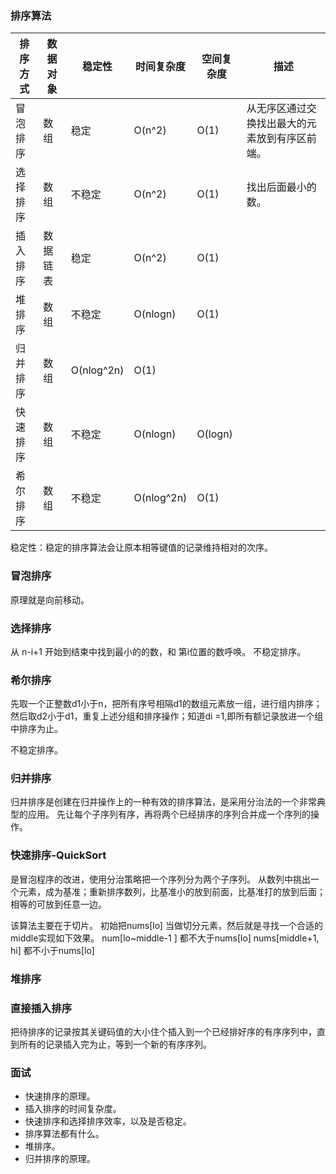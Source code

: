 
### 排序算法

排序方式|数据对象|稳定性|时间复杂度|空间复杂度|描述
------|------|------|------|------|------
冒泡排序|数组|稳定|O(n^2)|O(1)|从无序区通过交换找出最大的元素放到有序区前端。
选择排序|数组|不稳定|O(n^2)|O(1)|找出后面最小的数。
插入排序|数据链表|稳定|O(n^2)|O(1)|
堆排序|数组|不稳定|O(nlogn)|O(1)|
归并排序|数组|O(nlog^2n)|O(1)|
快速排序|数组|不稳定|O(nlogn)|O(logn)|
希尔排序|数组|不稳定|O(nlog^2n)|O(1)|


稳定性：稳定的排序算法会让原本相等键值的记录维持相对的次序。

### 冒泡排序

原理就是向前移动。

### 选择排序

从 n-i+1 开始到结束中找到最小的的数，和 第i位置的数呼唤。
不稳定排序。


### 希尔排序

先取一个正整数d1小于n，把所有序号相隔d1的数组元素放一组，进行组内排序；然后取d2小于d1，重复上述分组和排序操作；知道di =1,即所有额记录放进一个组中排序为止。

不稳定排序。

### 归并排序

归并排序是创建在归并操作上的一种有效的排序算法，是采用分治法的一个非常典型的应用。
先让每个子序列有序，再将两个已经排序的序列合并成一个序列的操作。

### 快速排序-QuickSort

是冒泡程序的改进，使用分治策略把一个序列分为两个子序列。
从数列中挑出一个元素，成为基准；重新排序数列，比基准小的放到前面，比基准打的放到后面；相等的可放到任意一边。

该算法主要在于切片。
初始把nums[lo] 当做切分元素，然后就是寻找一个合适的middle实现如下效果。
num[lo~middle-1 ] 都不大于nums[lo]
nums[middle+1, hi] 都不小于nums[lo]

### 堆排序


### 直接插入排序

把待排序的记录按其关键码值的大小住个插入到一个已经排好序的有序序列中，直到所有的记录插入完为止，等到一个新的有序序列。

### 面试

* 快速排序的原理。
* 插入排序的时间复杂度。
* 快速排序和选择排序效率，以及是否稳定。
* 排序算法都有什么。
* 堆排序。
* 归并排序的原理。

